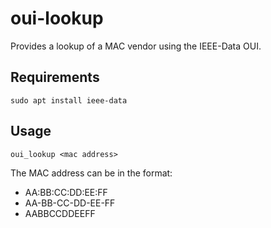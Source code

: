 # oui-lookup

Provides a lookup of a MAC vendor using the IEEE-Data OUI.

## Requirements
`sudo apt install ieee-data`

## Usage
`oui_lookup <mac address>`

The MAC address can be in the format:
- AA:BB:CC:DD:EE:FF
- AA-BB-CC-DD-EE-FF
- AABBCCDDEEFF
